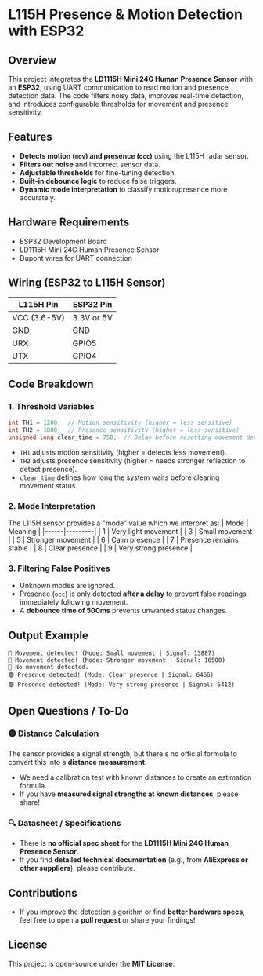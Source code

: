 # L115H Presence & Motion Detection with ESP32

## Overview
This project integrates the **LD1115H Mini 24G Human Presence Sensor** with an **ESP32**, using UART communication to read motion and presence detection data. The code filters noisy data, improves real-time detection, and introduces configurable thresholds for movement and presence sensitivity.

## Features
- **Detects motion (`mov`) and presence (`occ`)** using the L115H radar sensor.
- **Filters out noise** and incorrect sensor data.
- **Adjustable thresholds** for fine-tuning detection.
- **Built-in debounce logic** to reduce false triggers.
- **Dynamic mode interpretation** to classify motion/presence more accurately.

## Hardware Requirements
- ESP32 Development Board
- LD1115H Mini 24G Human Presence Sensor
- Dupont wires for UART connection

## Wiring (ESP32 to L115H Sensor)
| L115H Pin | ESP32 Pin |
|-----------|----------|
| VCC (3.6-5V) | 3.3V or 5V |
| GND | GND |
| URX | GPIO5 |
| UTX | GPIO4 |

## Code Breakdown
### 1. **Threshold Variables**
```cpp
int TH1 = 1200;  // Motion sensitivity (higher = less sensitive)
int TH2 = 1800;  // Presence sensitivity (higher = less sensitive)
unsigned long clear_time = 750;  // Delay before resetting movement detection (ms)
```
- `TH1` adjusts motion sensitivity (higher = detects less movement).
- `TH2` adjusts presence sensitivity (higher = needs stronger reflection to detect presence).
- `clear_time` defines how long the system waits before clearing movement status.

### 2. **Mode Interpretation**
The L115H sensor provides a "mode" value which we interpret as:
| Mode | Meaning |
|------|---------|
| 1 | Very light movement |
| 3 | Small movement |
| 5 | Stronger movement |
| 6 | Calm presence |
| 7 | Presence remains stable |
| 8 | Clear presence |
| 9 | Very strong presence |

### 3. **Filtering False Positives**
- Unknown modes are ignored.
- Presence (`occ`) is only detected **after a delay** to prevent false readings immediately following movement.
- A **debounce time of 500ms** prevents unwanted status changes.

## Output Example
```
🔵 Movement detected! (Mode: Small movement | Signal: 13887)
🔵 Movement detected! (Mode: Stronger movement | Signal: 16500)
🔻 No movement detected.
🟢 Presence detected! (Mode: Clear presence | Signal: 6466)
🟢 Presence detected! (Mode: Very strong presence | Signal: 6412)
```

## Open Questions / To-Do
### 🟡 **Distance Calculation**
The sensor provides a signal strength, but there's no official formula to convert this into a **distance measurement**.
- We need a calibration test with known distances to create an estimation formula.
- If you have **measured signal strengths at known distances**, please share!

### 🔍 **Datasheet / Specifications**
- There is **no official spec sheet** for the **LD1115H Mini 24G Human Presence Sensor**.
- If you find **detailed technical documentation** (e.g., from **AliExpress or other suppliers**), please contribute.

## Contributions
- If you improve the detection algorithm or find **better hardware specs**, feel free to open a **pull request** or share your findings!

## License
This project is open-source under the **MIT License**.
